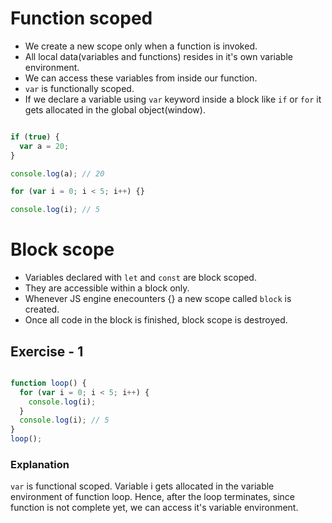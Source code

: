 # Function scoped

- We create a new scope only when a function is invoked.
- All local data(variables and functions) resides in it's own variable environment.
- We can access these variables from inside our function.
- `var` is functionally scoped.
- If we declare a variable using `var` keyword inside a block like `if` or `for` it gets allocated in the global object(window).

``` javascript

if (true) {
  var a = 20;
}

console.log(a); // 20

for (var i = 0; i < 5; i++) {}

console.log(i); // 5

```

# Block scope

- Variables declared with `let` and `const` are block scoped.
- They are accessible within a block only.
- Whenever JS engine enecounters {} a new scope called `block` is created.
- Once all code in the block is finished, block scope is destroyed.

## Exercise - 1

``` javascript

function loop() {
  for (var i = 0; i < 5; i++) {
    console.log(i);
  }
  console.log(i); // 5
}
loop();

```

### Explanation

`var` is functional scoped. Variable i gets allocated in the variable environment of function loop. Hence, after the loop terminates, since function is not complete yet, we can access it's variable environment.


